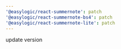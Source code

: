 ```yaml
---
'@easylogic/react-summernote': patch
'@easylogic/react-summernote-bs4': patch
'@easylogic/react-summernote-lite': patch
---
```


update version
